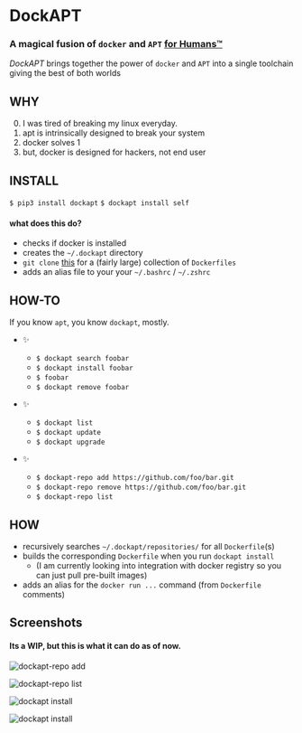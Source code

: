 # DockAPT
### A magical fusion of `docker` and `APT` [for Humans™](https://www.kennethreitz.org/projects)
*DockAPT* brings together the power of `docker` and `APT` into a single toolchain giving the best of both worlds

## WHY
0. I was tired of breaking my linux everyday.
1. apt is intrinsically designed to break your system
2. docker solves 1 
3. but, docker is designed for hackers, not end user

## INSTALL
`$ pip3 install dockapt`
`$ dockapt install self`

#### what does this do?
- checks if docker is installed
- creates the `~/.dockapt` directory
- `git clone` [this](https://github.com/jessfraz/dockerfiles) for a (fairly large) collection of `Dockerfiles`  
- adds an alias file to your your `~/.bashrc` / `~/.zshrc`


## HOW-TO
If you know `apt`, you know `dockapt`, mostly.

- ✨
    - `$ dockapt search foobar`
    - `$ dockapt install foobar`
    - `$ foobar`
    - `$ dockapt remove foobar`

- ✨
    - `$ dockapt list`
    - `$ dockapt update`
    - `$ dockapt upgrade`

- ✨
    - `$ dockapt-repo add https://github.com/foo/bar.git`
    - `$ dockapt-repo remove https://github.com/foo/bar.git`
    - `$ dockapt-repo list`

## HOW
- recursively searches `~/.dockapt/repositories/` for all `Dockerfile`(s) 
- builds the corresponding `Dockerfile` when you run `dockapt install`
    - (I am currently looking into integration with docker registry so you can just pull pre-built images)
- adds an alias for the `docker run ...` command (from `Dockerfile` comments)

## Screenshots
#### Its a WIP, but this is what it can do as of now.
![dockapt-repo add](https://i.imgur.com/LNWtF2A.png)

![dockapt-repo list](https://i.imgur.com/R9mWc1W.png)

![dockapt install](https://i.imgur.com/xlr8ji9.png)

![dockapt install](https://i.imgur.com/flFydBi.png)
